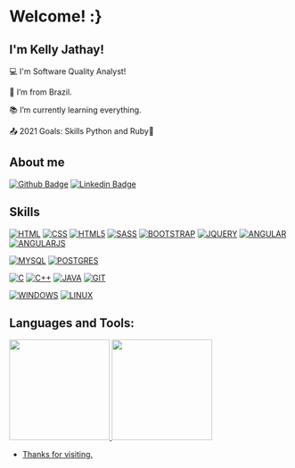 
# Welcome! :}

 

## I'm Kelly Jathay!

:computer: I'm Software Quality Analyst!

:house_with_garden: I’m from Brazil.

:books: I’m currently learning everything.

:outbox_tray: 2021 Goals: Skills Python and Ruby🚀 

 
## About me

[![Github Badge](https://img.shields.io/badge/GitHub-100000?style=for-the-badge&logo=github&logoColor=white)]( https://github.com/KellyJathay) [![Linkedin Badge](https://img.shields.io/badge/LinkedIn-0077B5?style=for-the-badge&logo=linkedin&logoColor=white)](https://www.linkedin.com/in/kellyjathay/)

## Skills

[![HTML](https://img.shields.io/badge/HTML-239120?style=for-the-badge&logo=html5&logoColor=white)]()
[![CSS](https://img.shields.io/badge/CSS-239120?&style=for-the-badge&logo=css3&logoColor=white)]()
[![HTML5](https://img.shields.io/badge/HTML5-E34F26?style=for-the-badge&logo=html5&logoColor=white)]()
[![SASS](https://img.shields.io/badge/Sass-CC6699?style=for-the-badge&logo=sass&logoColor=white)]()
[![BOOTSTRAP](https://img.shields.io/badge/Bootstrap-563D7C?style=for-the-badge&logo=bootstrap&logoColor=white)]()
[![JQUERY](https://img.shields.io/badge/jQuery-0769AD?style=for-the-badge&logo=jquery&logoColor=white)]()
[![ANGULAR](https://img.shields.io/badge/Angular-DD0031?style=for-the-badge&logo=angular&logoColor=white)]()
[![ANGULARJS](https://img.shields.io/badge/AngularJS-E23237?style=for-the-badge&logo=angularjs&logoColor=white)]()

[![MYSQL](https://img.shields.io/badge/MySQL-005C84?style=for-the-badge&logo=mysql&logoColor=white)]()
[![POSTGRES](https://img.shields.io/badge/PostgreSQL-316192?style=for-the-badge&logo=postgresql&logoColor=white)]()

[![C](https://img.shields.io/badge/C-00599C?style=for-the-badge&logo=c&logoColor=white)]()
[![C++](https://img.shields.io/badge/C%2B%2B-00599C?style=for-the-badge&logo=c%2B%2B&logoColor=white)]()
[![JAVA](https://img.shields.io/badge/Java-ED8B00?style=for-the-badge&logo=java&logoColor=white)]()
[![GIT](https://img.shields.io/badge/Git-E34F26?style=for-the-badge&logo=git&logoColor=white)]()

[![WINDOWS](https://img.shields.io/badge/Windows-017AD7?style=for-the-badge&logo=windows&logoColor=white)]()
[![LINUX](https://img.shields.io/badge/Linux-E34F26?style=for-the-badge&logo=linux&logoColor=black)]()

## Languages and Tools:
<div>
<a href="https://github.com/KellyJathay">
<img height="180em" src="https://github-readme-stats.vercel.app/api/top-langs/?username=KellyJathay&layout=compact&langs_count=7&theme=dracula"/>
<img height="180em" src="https://github-readme-stats.vercel.app/api?username=KellyJathay&show_icons=true&theme=dracula&include_all_commits=true&count_private=true"/>
</div>

- Thanks for visiting.

